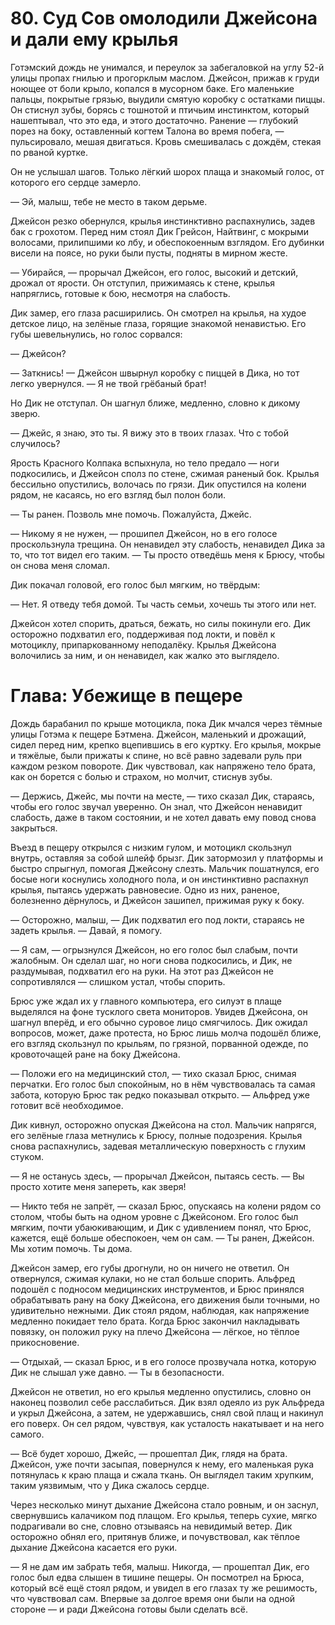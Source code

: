# 80. Суд Сов омолодили Джейсона и дали ему крылья
Готэмский дождь не унимался, и переулок за забегаловкой на углу 52-й улицы пропах гнилью и прогорклым маслом. Джейсон, прижав к груди ноющее от боли крыло, копался в мусорном баке. Его маленькие пальцы, покрытые грязью, выудили смятую коробку с остатками пиццы. Он стиснул зубы, борясь с тошнотой и птичьим инстинктом, который нашептывал, что это еда, и этого достаточно. Ранение — глубокий порез на боку, оставленный когтем Талона во время побега, — пульсировало, мешая двигаться. Кровь смешивалась с дождём, стекая по рваной куртке.

Он не услышал шагов. Только лёгкий шорох плаща и знакомый голос, от которого его сердце замерло.

— Эй, малыш, тебе не место в таком дерьме.

Джейсон резко обернулся, крылья инстинктивно распахнулись, задев бак с грохотом. Перед ним стоял Дик Грейсон, Найтвинг, с мокрыми волосами, прилипшими ко лбу, и обеспокоенным взглядом. Его дубинки висели на поясе, но руки были пусты, подняты в мирном жесте.

— Убирайся, — прорычал Джейсон, его голос, высокий и детский, дрожал от ярости. Он отступил, прижимаясь к стене, крылья напряглись, готовые к бою, несмотря на слабость.

Дик замер, его глаза расширились. Он смотрел на крылья, на худое детское лицо, на зелёные глаза, горящие знакомой ненавистью. Его губы шевельнулись, но голос сорвался:

— Джейсон?

— Заткнись! — Джейсон швырнул коробку с пиццей в Дика, но тот легко увернулся. — Я не твой грёбаный брат!

Но Дик не отступал. Он шагнул ближе, медленно, словно к дикому зверю.

— Джейс, я знаю, это ты. Я вижу это в твоих глазах. Что с тобой случилось?

Ярость Красного Колпака вспыхнула, но тело предало — ноги подкосились, и Джейсон сполз по стене, сжимая раненый бок. Крылья бессильно опустились, волочась по грязи. Дик опустился на колени рядом, не касаясь, но его взгляд был полон боли.

— Ты ранен. Позволь мне помочь. Пожалуйста, Джейс.

— Никому я не нужен, — прошипел Джейсон, но в его голосе проскользнула трещина. Он ненавидел эту слабость, ненавидел Дика за то, что тот видел его таким. — Ты просто отведёшь меня к Брюсу, чтобы он снова меня сломал.

Дик покачал головой, его голос был мягким, но твёрдым:

— Нет. Я отведу тебя домой. Ты часть семьи, хочешь ты этого или нет.

Джейсон хотел спорить, драться, бежать, но силы покинули его. Дик осторожно подхватил его, поддерживая под локти, и повёл к мотоциклу, припаркованному неподалёку. Крылья Джейсона волочились за ним, и он ненавидел, как жалко это выглядело.



# Глава: Убежище в пещере

Дождь барабанил по крыше мотоцикла, пока Дик мчался через тёмные улицы Готэма к пещере Бэтмена. Джейсон, маленький и дрожащий, сидел перед ним, крепко вцепившись в его куртку. Его крылья, мокрые и тяжёлые, были прижаты к спине, но всё равно задевали руль при каждом резком повороте. Дик чувствовал, как напряжено тело брата, как он борется с болью и страхом, но молчит, стиснув зубы.

— Держись, Джейс, мы почти на месте, — тихо сказал Дик, стараясь, чтобы его голос звучал уверенно. Он знал, что Джейсон ненавидит слабость, даже в таком состоянии, и не хотел давать ему повод снова закрыться.

Въезд в пещеру открылся с низким гулом, и мотоцикл скользнул внутрь, оставляя за собой шлейф брызг. Дик затормозил у платформы и быстро спрыгнул, помогая Джейсону слезть. Мальчик пошатнулся, его босые ноги коснулись холодного пола, и он инстинктивно распахнул крылья, пытаясь удержать равновесие. Одно из них, раненое, болезненно дёрнулось, и Джейсон зашипел, прижимая руку к боку.

— Осторожно, малыш, — Дик подхватил его под локти, стараясь не задеть крылья. — Давай, я помогу.

— Я сам, — огрызнулся Джейсон, но его голос был слабым, почти жалобным. Он сделал шаг, но ноги снова подкосились, и Дик, не раздумывая, подхватил его на руки. На этот раз Джейсон не сопротивлялся — слишком устал, чтобы спорить.

Брюс уже ждал их у главного компьютера, его силуэт в плаще выделялся на фоне тусклого света мониторов. Увидев Джейсона, он шагнул вперёд, и его обычно суровое лицо смягчилось. Дик ожидал вопросов, может, даже протеста, но Брюс лишь молча подошёл ближе, его взгляд скользнул по крыльям, по грязной, порванной одежде, по кровоточащей ране на боку Джейсона.

— Положи его на медицинский стол, — тихо сказал Брюс, снимая перчатки. Его голос был спокойным, но в нём чувствовалась та самая забота, которую Брюс так редко показывал открыто. — Альфред уже готовит всё необходимое.

Дик кивнул, осторожно опуская Джейсона на стол. Мальчик напрягся, его зелёные глаза метнулись к Брюсу, полные подозрения. Крылья снова распахнулись, задевая металлическую поверхность с глухим стуком.

— Я не останусь здесь, — прорычал Джейсон, пытаясь сесть. — Вы просто хотите меня запереть, как зверя!

— Никто тебя не запрёт, — сказал Брюс, опускаясь на колени рядом со столом, чтобы быть на одном уровне с Джейсоном. Его голос был мягким, почти убаюкивающим, и Дик с удивлением понял, что Брюс, кажется, ещё больше обеспокоен, чем он сам. — Ты ранен, Джейсон. Мы хотим помочь. Ты дома.

Джейсон замер, его губы дрогнули, но он ничего не ответил. Он отвернулся, сжимая кулаки, но не стал больше спорить. Альфред подошёл с подносом медицинских инструментов, и Брюс принялся обрабатывать рану на боку Джейсона, его движения были точными, но удивительно нежными. Дик стоял рядом, наблюдая, как напряжение медленно покидает тело брата. Когда Брюс закончил накладывать повязку, он положил руку на плечо Джейсона — лёгкое, но тёплое прикосновение.

— Отдыхай, — сказал Брюс, и в его голосе прозвучала нотка, которую Дик не слышал уже давно. — Ты в безопасности.

Джейсон не ответил, но его крылья медленно опустились, словно он наконец позволил себе расслабиться. Дик взял одеяло из рук Альфреда и укрыл Джейсона, а затем, не удержавшись, снял свой плащ и накинул его поверх. Он сел рядом, чувствуя, как усталость накатывает и на него самого.

— Всё будет хорошо, Джейс, — прошептал Дик, глядя на брата. Джейсон, уже почти засыпая, повернулся к нему, его маленькая рука потянулась к краю плаща и сжала ткань. Он выглядел таким хрупким, таким уязвимым, что у Дика сжалось сердце.

Через несколько минут дыхание Джейсона стало ровным, и он заснул, свернувшись калачиком под плащом. Его крылья, теперь сухие, мягко подрагивали во сне, словно отзываясь на невидимый ветер. Дик осторожно обнял его, притянув ближе, и почувствовал, как тёплое дыхание Джейсона касается его руки.

— Я не дам им забрать тебя, малыш. Никогда, — прошептал Дик, его голос был едва слышен в тишине пещеры. Он посмотрел на Брюса, который всё ещё стоял рядом, и увидел в его глазах ту же решимость, что чувствовал сам. Впервые за долгое время они были на одной стороне — и ради Джейсона готовы были сделать всё.
